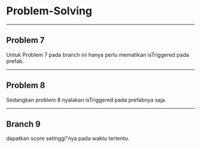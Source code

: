 # Problem-Solving
---
## Problem 7
Untuk Problem 7 pada branch ini hanya perlu mematikan isTriggered pada prefab. 
***
## Problem 8
Sedangkan problem 8 nyalakan isTriggered pada prefabnya saja.
***
## Branch 9
dapatkan score setinggi"nya pada waktu tertentu.

